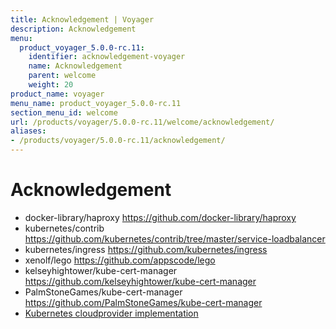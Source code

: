 ```yaml
---
title: Acknowledgement | Voyager
description: Acknowledgement
menu:
  product_voyager_5.0.0-rc.11:
    identifier: acknowledgement-voyager
    name: Acknowledgement
    parent: welcome
    weight: 20
product_name: voyager
menu_name: product_voyager_5.0.0-rc.11
section_menu_id: welcome
url: /products/voyager/5.0.0-rc.11/welcome/acknowledgement/
aliases:
- /products/voyager/5.0.0-rc.11/acknowledgement/
---
```


# Acknowledgement

 - docker-library/haproxy https://github.com/docker-library/haproxy
 - kubernetes/contrib https://github.com/kubernetes/contrib/tree/master/service-loadbalancer
 - kubernetes/ingress https://github.com/kubernetes/ingress
 - xenolf/lego https://github.com/appscode/lego
 - kelseyhightower/kube-cert-manager https://github.com/kelseyhightower/kube-cert-manager
 - PalmStoneGames/kube-cert-manager https://github.com/PalmStoneGames/kube-cert-manager
 - [Kubernetes cloudprovider implementation](https://github.com/kubernetes/kubernetes/tree/master/pkg/cloudprovider)
